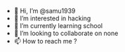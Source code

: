 - 👋 Hi, I’m @samu1939
- 👀 I’m interested in hacking
- 🌱 I’m currently learning school
- 💞️ I’m looking to collaborate on none
- 📫 How to reach me ?

<!---
samu1939/samu1939 is a ✨ special ✨ repository because its `README.md` (this file) appears on your GitHub profile.
You can click the Preview link to take a look at your changes.
--->
